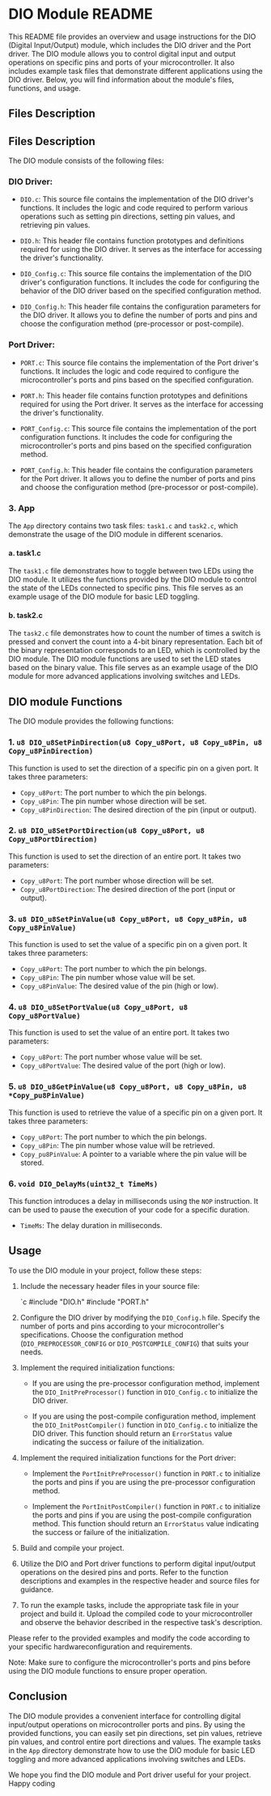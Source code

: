 # DIO Module README

This README file provides an overview and usage instructions for the DIO (Digital Input/Output) module, which includes the DIO driver and the Port driver. The DIO module allows you to control digital input and output operations on specific pins and ports of your microcontroller. It also includes example task files that demonstrate different applications using the DIO driver. Below, you will find information about the module's files, functions, and usage.

## Files Description

## Files Description

The DIO module consists of the following files:

### DIO Driver:

- `DIO.c`: This source file contains the implementation of the DIO driver's functions. It includes the logic and code required to perform various operations such as setting pin directions, setting pin values, and retrieving pin values.

- `DIO.h`: This header file contains function prototypes and definitions required for using the DIO driver. It serves as the interface for accessing the driver's functionality.

- `DIO_Config.c`: This source file contains the implementation of the DIO driver's configuration functions. It includes the code for configuring the behavior of the DIO driver based on the specified configuration method.

- `DIO_Config.h`: This header file contains the configuration parameters for the DIO driver. It allows you to define the number of ports and pins and choose the configuration method (pre-processor or post-compile).

### Port Driver:

- `PORT.c`: This source file contains the implementation of the Port driver's functions. It includes the logic and code required to configure the microcontroller's ports and pins based on the specified configuration.

- `PORT.h`: This header file contains function prototypes and definitions required for using the Port driver. It serves as the interface for accessing the driver's functionality.

- `PORT_Config.c`: This source file contains the implementation of the port configuration functions. It includes the code for configuring the microcontroller's ports and pins based on the specified configuration method.

- `PORT_Config.h`: This header file contains the configuration parameters for the Port driver. It allows you to define the number of ports and pins and choose the configuration method (pre-processor or post-compile).

### 3. App

The `App` directory contains two task files: `task1.c` and `task2.c`, which demonstrate the usage of the DIO module in different scenarios.

#### a. task1.c

The `task1.c` file demonstrates how to toggle between two LEDs using the DIO module. It utilizes the functions provided by the DIO module to control the state of the LEDs connected to specific pins. This file serves as an example usage of the DIO module for basic LED toggling.

#### b. task2.c

The `task2.c` file demonstrates how to count the number of times a switch is pressed and convert the count into a 4-bit binary representation. Each bit of the binary representation corresponds to an LED, which is controlled by the DIO module. The DIO module functions are used to set the LED states based on the binary value. This file serves as an example usage of the DIO module for more advanced applications involving switches and LEDs.

## DIO module Functions

The DIO module provides the following functions:

### 1. `u8 DIO_u8SetPinDirection(u8 Copy_u8Port, u8 Copy_u8Pin, u8 Copy_u8PinDirection)`

This function is used to set the direction of a specific pin on a given port. It takes three parameters:
- `Copy_u8Port`: The port number to which the pin belongs.
- `Copy_u8Pin`: The pin number whose direction will be set.
- `Copy_u8PinDirection`: The desired direction of the pin (input or output).

### 2. `u8 DIO_u8SetPortDirection(u8 Copy_u8Port, u8 Copy_u8PortDirection)`

This function is used to set the direction of an entire port. It takes two parameters:
- `Copy_u8Port`: The port number whose direction will be set.
- `Copy_u8PortDirection`: The desired direction of the port (input or output).

### 3. `u8 DIO_u8SetPinValue(u8 Copy_u8Port, u8 Copy_u8Pin, u8 Copy_u8PinValue)`

This function is used to set the value of a specific pin on a given port. It takes three parameters:
- `Copy_u8Port`: The port number to which the pin belongs.
- `Copy_u8Pin`: The pin number whose value will be set.
- `Copy_u8PinValue`: The desired value of the pin (high or low).

### 4. `u8 DIO_u8SetPortValue(u8 Copy_u8Port, u8 Copy_u8PortValue)`

This function is used to set the value of an entire port. It takes two parameters:
- `Copy_u8Port`: The port number whose value will be set.
- `Copy_u8PortValue`: The desired value of the port (high or low).

### 5. `u8 DIO_u8GetPinValue(u8 Copy_u8Port, u8 Copy_u8Pin, u8 *Copy_pu8PinValue)`

This function is used to retrieve the value of a specific pin on a given port. It takes three parameters:
- `Copy_u8Port`: The port number to which the pin belongs.
- `Copy_u8Pin`: The pin number whose value will be retrieved.
- `Copy_pu8PinValue`: A pointer to a variable where the pin value will be stored.

### 6. `void DIO_DelayMs(uint32_t TimeMs)`

This function introduces a delay in milliseconds using the `NOP` instruction. It can be used to pause the execution of your code for a specific duration.

- `TimeMs`: The delay duration in milliseconds.

## Usage

To use the DIO module in your project, follow these steps:

1. Include the necessary header files in your source file:

   `c
   #include "DIO.h"
   #include "PORT.h"
   

2. Configure the DIO driver by modifying the `DIO_Config.h` file. Specify the number of ports and pins according to your microcontroller's specifications. Choose the configuration method (`DIO_PREPROCESSOR_CONFIG` or `DIO_POSTCOMPILE_CONFIG`) that suits your needs.

3. Implement the required initialization functions:

   - If you are using the pre-processor configuration method, implement the `DIO_InitPreProcessor()` function in `DIO_Config.c` to initialize the DIO driver.

   - If you are using the post-compile configuration method, implement the `DIO_InitPostCompiler()` function in `DIO_Config.c` to initialize the DIO driver. This function should return an `ErrorStatus` value indicating the success or failure of the initialization.

4. Implement the required initialization functions for the Port driver:

   - Implement the `PortInitPreProcessor()` function in `PORT.c` to initialize the ports and pins if you are using the pre-processor configuration method.

   - Implement the `PortInitPostCompiler()` function in `PORT.c` to initialize the ports and pins if you are using the post-compile configuration method. This function should return an `ErrorStatus` value indicating the success or failure of the initialization.

5. Build and compile your project.

6. Utilize the DIO and Port driver functions to perform digital input/output operations on the desired pins and ports. Refer to the function descriptions and examples in the respective header and source files for guidance.

7. To run the example tasks, include the appropriate task file in your project and build it. Upload the compiled code to your microcontroller and observe the behavior described in the respective task's description.

Please refer to the provided examples and modify the code according to your specific hardwareconfiguration and requirements.

Note: Make sure to configure the microcontroller's ports and pins before using the DIO module functions to ensure proper operation.

## Conclusion

The DIO module provides a convenient interface for controlling digital input/output operations on microcontroller ports and pins. By using the provided functions, you can easily set pin directions, set pin values, retrieve pin values, and control entire port directions and values. The example tasks in the `App` directory demonstrate how to use the DIO module for basic LED toggling and more advanced applications involving switches and LEDs.

We hope you find the DIO module and Port driver useful for your project. Happy coding
